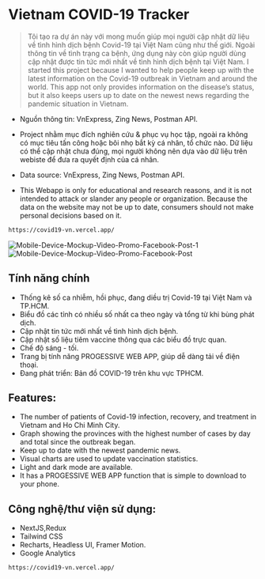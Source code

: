 # Vietnam COVID-19 Tracker
> Tôi tạo ra dự án này với mong muốn giúp mọi người cập nhật dữ liệu về tình hình dịch bệnh Covid-19 tại Việt Nam cũng như thế giới. Ngoài thông tin về tình trạng ca bệnh, ứng dụng này còn giúp người dùng cập nhật được tin tức mới nhất về tình hình dịch bệnh tại Việt Nam. 
> I started this project because I wanted to help people keep up with the latest information on the Covid-19 outbreak in Vietnam and around the world. This app not only provides information on the disease’s status, but it also keeps users up to date on the newest news regarding the pandemic situation in Vietnam.

- Nguồn thông tin: VnExpress, Zing News, Postman API.
- Project nhằm mục đích nghiên cứu & phục vụ học tập, ngoài ra không có mục tiêu tấn công hoặc bôi nhọ bắt kỳ cá nhân, tổ chức nào. Dữ liệu có thể cập nhật chưa đúng, mọi người không nên dựa vào dữ liệu trên webiste để đưa ra quyết định của cá nhân.

- Data source: VnExpress, Zing News, Postman API.
- This Webapp is only for educational and research reasons, and it is not intended to attack or slander any people or organization. Because the data on the website may not be up to date, consumers should not make personal decisions based on it.
```sh
https://covid19-vn.vercel.app/
```
<img src="https://i.ibb.co/QNmXrf9/Mobile-Device-Mockup-Video-Promo-Facebook-Post-1.png" alt="Mobile-Device-Mockup-Video-Promo-Facebook-Post-1" border="0">
<img src="https://i.ibb.co/jVfFx2X/Mobile-Device-Mockup-Video-Promo-Facebook-Post.png" alt="Mobile-Device-Mockup-Video-Promo-Facebook-Post" border="0">

## Tính năng chính
- Thống kê số ca nhiễm, hồi phục, đang diều trị Covid-19 tại Việt Nam và TP.HCM.
- Biểu đồ các tỉnh có nhiều số nhất ca theo ngày và tổng từ khi bùng phát dịch.
- Cập nhật tin tức mới nhất về tình hình dịch bệnh.
- Cập nhật số liệu tiêm vaccine thông qua các biểu đồ trực quan.
- Chế độ sáng - tối.
- Trang bị tính năng PROGESSIVE WEB APP, giúp dễ dàng tải về điện thoại.
- Đang phát triển: Bản đồ COVID-19 trên khu vực TPHCM.

## Features:
- The number of patients of Covid-19 infection, recovery, and treatment in Vietnam and Ho Chi Minh City.
- Graph showing the provinces with the highest number of cases by day and total since the outbreak began.
- Keep up to date with the newest pandemic news.
- Visual charts are used to update vaccination statistics.
- Light and dark mode are available.
- It has a PROGESSIVE WEB APP function that is simple to download to your phone.

## Công nghệ/thư viện sử dụng:
- NextJS,Redux
- Tailwind CSS
- Recharts, Headless UI, Framer Motion.
- Google Analytics
```sh
https://covid19-vn.vercel.app/
```
